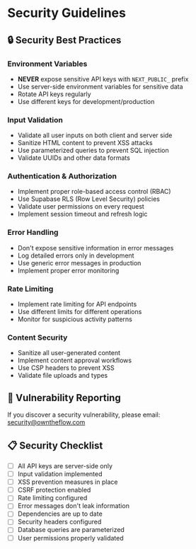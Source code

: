 # Security Guidelines

## 🔒 Security Best Practices

### Environment Variables
- **NEVER** expose sensitive API keys with `NEXT_PUBLIC_` prefix
- Use server-side environment variables for sensitive data
- Rotate API keys regularly
- Use different keys for development/production

### Input Validation
- Validate all user inputs on both client and server side
- Sanitize HTML content to prevent XSS attacks
- Use parameterized queries to prevent SQL injection
- Validate UUIDs and other data formats

### Authentication & Authorization
- Implement proper role-based access control (RBAC)
- Use Supabase RLS (Row Level Security) policies
- Validate user permissions on every request
- Implement session timeout and refresh logic

### Error Handling
- Don't expose sensitive information in error messages
- Log detailed errors only in development
- Use generic error messages in production
- Implement proper error monitoring

### Rate Limiting
- Implement rate limiting for API endpoints
- Use different limits for different operations
- Monitor for suspicious activity patterns

### Content Security
- Sanitize all user-generated content
- Implement content approval workflows
- Use CSP headers to prevent XSS
- Validate file uploads and types

## 🚨 Vulnerability Reporting

If you discover a security vulnerability, please email: security@owntheflow.com

## 📋 Security Checklist

- [ ] All API keys are server-side only
- [ ] Input validation implemented
- [ ] XSS prevention measures in place
- [ ] CSRF protection enabled
- [ ] Rate limiting configured
- [ ] Error messages don't leak information
- [ ] Dependencies are up to date
- [ ] Security headers configured
- [ ] Database queries are parameterized
- [ ] User permissions properly validated 